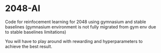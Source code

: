 # 2048-AI

Code for reinfocement learning for 2048 using gymnasium and stable baselines (gymnasium environment is not fully migrated from gym env due to stable baselines limitations)

You will have to play around with rewarding and hyperparameters to achieve the best result.
